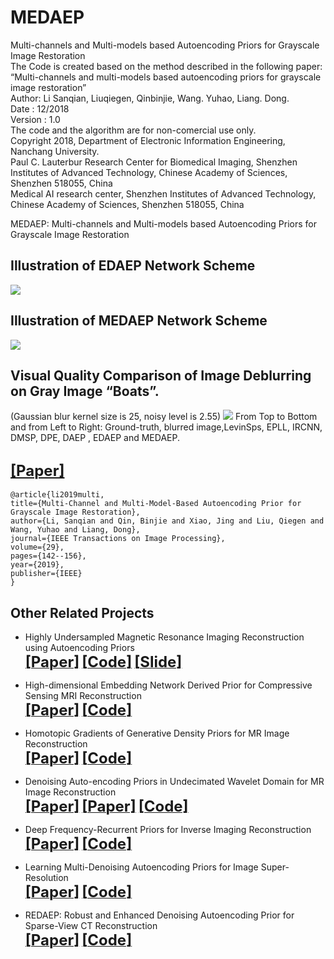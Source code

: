 # MEDAEP
Multi-channels and Multi-models based  Autoencoding Priors for Grayscale Image Restoration  
The Code is created based on the method described in the following paper:  
“Multi-channels and multi-models based autoencoding priors for grayscale image restoration”  
Author: Li Sanqian, Liuqiegen, Qinbinjie, Wang. Yuhao, Liang. Dong.  
Date : 12/2018    
Version : 1.0  
The code and the algorithm are for non-comercial use only.  
Copyright 2018, Department of Electronic Information Engineering, Nanchang University.  
Paul C. Lauterbur Research Center for Biomedical Imaging, Shenzhen Institutes of Advanced Technology, Chinese Academy of Sciences,  Shenzhen 518055, China  
Medical AI research center, Shenzhen Institutes of Advanced Technology, Chinese Academy of Sciences, Shenzhen 518055, China  

MEDAEP: Multi-channels and Multi-models based Autoencoding Priors for Grayscale Image Restoration  
## Illustration of EDAEP Network Scheme
![](./figs/Fig1.png)

## Illustration of MEDAEP Network Scheme
![](./Fig2.png)

## Visual Quality Comparison of Image Deblurring on Gray Image “Boats”.  
(Gaussian blur kernel size is 25, noisy level is 2.55)
![](./figs/Fig3.png)
From Top to Bottom and from Left to Right: Ground-truth, blurred image,LevinSps, EPLL, IRCNN, DMSP, DPE, DAEP , EDAEP and MEDAEP.

## [<font size=5>**[Paper]**</font>](https://ieeexplore.ieee.org/stamp/stamp.jsp?tp=&arnumber=8782831)
    @article{li2019multi,
    title={Multi-Channel and Multi-Model-Based Autoencoding Prior for Grayscale Image Restoration},
    author={Li, Sanqian and Qin, Binjie and Xiao, Jing and Liu, Qiegen and Wang, Yuhao and Liang, Dong},
    journal={IEEE Transactions on Image Processing},
    volume={29},
    pages={142--156},
    year={2019},
    publisher={IEEE}
    }

## Other Related Projects
  * Highly Undersampled Magnetic Resonance Imaging Reconstruction using Autoencoding Priors  
[<font size=5>**[Paper]**</font>](https://cardiacmr.hms.harvard.edu/files/cardiacmr/files/liu2019.pdf)  [<font size=5>**[Code]**</font>](https://github.com/yqx7150/EDAEPRec)   [<font size=5>**[Slide]**</font>](https://github.com/yqx7150/EDAEPRec/tree/master/Slide)

  * High-dimensional Embedding Network Derived Prior for Compressive Sensing MRI Reconstruction  
 [<font size=5>**[Paper]**</font>](https://www.sciencedirect.com/science/article/abs/pii/S1361841520300815?via%3Dihub)   [<font size=5>**[Code]**</font>](https://github.com/yqx7150/EDMSPRec)
 
  * Homotopic Gradients of Generative Density Priors for MR Image Reconstruction  
 [<font size=5>**[Paper]**</font>](https://ieeexplore.ieee.org/abstract/document/9435335)   [<font size=5>**[Code]**</font>](https://github.com/yqx7150/HGGDP)
 
  * Denoising Auto-encoding Priors in Undecimated Wavelet Domain for MR Image Reconstruction  
[<font size=5>**[Paper]**</font>](https://www.sciencedirect.com/science/article/pii/S0925231221000990) [<font size=5>**[Paper]**</font>](https://arxiv.org/ftp/arxiv/papers/1909/1909.01108.pdf)  [<font size=5>**[Code]**</font>](https://github.com/yqx7150/WDAEPRec)

  * Deep Frequency-Recurrent Priors for Inverse Imaging Reconstruction  
[<font size=5>**[Paper]**</font>](https://www.sciencedirect.com/science/article/pii/S0165168421003571)   [<font size=5>**[Code]**</font>](https://github.com/yqx7150/HFDAEP)
 
  * Learning Multi-Denoising Autoencoding Priors for Image Super-Resolution  
[<font size=5>**[Paper]**</font>](https://www.sciencedirect.com/science/article/pii/S1047320318302700)   [<font size=5>**[Code]**</font>](https://github.com/yqx7150/MDAEP-SR)

  * REDAEP: Robust and Enhanced Denoising Autoencoding Prior for Sparse-View CT Reconstruction  
[<font size=5>**[Paper]**</font>](https://ieeexplore.ieee.org/document/9076295)   [<font size=5>**[Code]**</font>](https://github.com/yqx7150/REDAEP)
